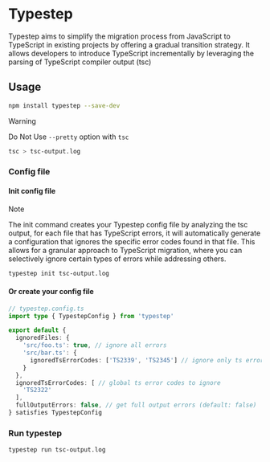 # Typestep

Typestep aims to simplify the migration process from JavaScript to TypeScript in existing projects by offering a gradual transition strategy. It allows developers to introduce TypeScript incrementally by leveraging the parsing of TypeScript compiler output (tsc)

## Usage

```bash
npm install typestep --save-dev
```

> [!WARNING]
> Do Not Use `--pretty` option with `tsc`
```bash
tsc > tsc-output.log
```

### Config file

#### Init config file

> [!NOTE]
> The init command creates your Typestep config file by analyzing the tsc output, for each file that has TypeScript errors, it will automatically generate a configuration that ignores the specific error codes found in that file. This allows for a granular approach to TypeScript migration, where you can selectively ignore certain types of errors while addressing others.

```bash
typestep init tsc-output.log
```

#### Or create your config file

```ts
// typestep.config.ts
import type { TypestepConfig } from 'typestep'

export default {
  ignoredFiles: {
    'src/foo.ts': true, // ignore all errors
    'src/bar.ts': {
      ignoredTsErrorCodes: ['TS2339', 'TS2345'] // ignore only ts error codes
    }
  },
  ignoredTsErrorCodes: [ // global ts error codes to ignore
    'TS2322'
  ],
  fullOutputErrors: false, // get full output errors (default: false)
} satisfies TypestepConfig
```

### Run typestep

```bash
typestep run tsc-output.log
```
